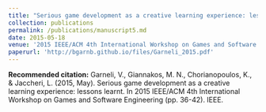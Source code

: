 ```yaml
---
title: "Serious game development as a creative learning experience: lessons learnt"
collection: publications
permalink: /publications/manuscript5.md
date: 2015-05-18
venue: '2015 IEEE/ACM 4th International Workshop on Games and Software Engineering'
paperurl: 'http://bgarnb.github.io/files/Garneli_2015.pdf'
---
```


<b> Recommended citation:</b> Garneli, V., Giannakos, M. N., Chorianopoulos, K., & Jaccheri, L. (2015, May). Serious game development as a creative learning experience: lessons learnt. In 2015 IEEE/ACM 4th International Workshop on Games and Software Engineering (pp. 36-42). IEEE.
